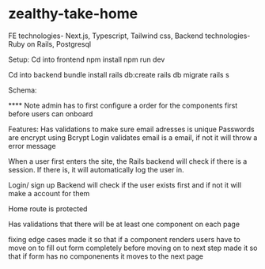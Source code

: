 # zealthy-take-home

FE technologies- Next.js, Typescript, Tailwind css,
Backend technologies- Ruby on Rails, Postgresql

Setup:
Cd into frontend
npm install
npm run dev

Cd into backend
bundle install
rails db:create
rails db migrate
rails s

Schema:

\*\*\*\* Note admin has to first configure a order for the components first before users can onboard

Features:
Has validations to make sure email adresses is unique
Passwords are encrypt using Bcrypt
Login validates email is a email, if not it will throw a error message

When a user first enters the site, the Rails backend will check if there is a session. If there is, it will automatically log the user in.

Login/ sign up
Backend will check if the user exists first and if not it will make a account for them

Home route is protected

Has validations that there will be at least one component on each page

fixing edge cases
made it so that if a component renders users have to move on to fill out form completely before moving on to next step
made it so that if form has no componenents it moves to the next page
